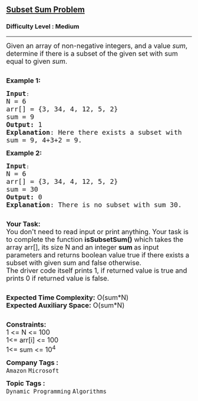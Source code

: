 <h2><a href="https://www.geeksforgeeks.org/problems/subset-sum-problem-1611555638/1?page=2&status=unsolved&sortBy=submissions">Subset Sum Problem</a></h2><h3>Difficulty Level : Medium</h3><hr><div class="problems_problem_content__Xm_eO"><p><span style="font-size: 18px;">Given an array of non-negative integers, and a value <em>sum</em>, determine if there is a subset of the given set with sum equal to given <em>sum</em>.&nbsp;</span></p>
<p><br><span style="font-size: 18px;"><strong>Example 1:</strong></span></p>
<pre><span style="font-size: 18px;"><strong>Input</strong></span>:
<span style="font-size: 18px;">N = 6
arr[] = {3, 34, 4, 12, 5, 2}
sum = 9
<strong>Output:</strong>&nbsp;1&nbsp;
<strong>Explanation</strong>: Here there exists a subset with
sum = 9, 4+3+2 = 9.</span>
</pre>
<p><span style="font-size: 18px;"><strong>Example 2:</strong></span></p>
<pre><span style="font-size: 18px;"><strong>Input</strong></span>:
<span style="font-size: 18px;">N = 6
arr[] = {3, 34, 4, 12, 5, 2}
sum = 30
<strong>Output:</strong>&nbsp;0&nbsp;
<strong>Explanation</strong>: There is no subset with sum 30.</span></pre>
<p><br><span style="font-size: 18px;"><strong>Your Task:&nbsp;&nbsp;</strong><br>You don't need to read input or print anything. Your task is to complete the function <strong>isSubsetSum()</strong>&nbsp;which takes the array arr[], its size N<strong>&nbsp;</strong>and an integer <strong>sum </strong>as input parameters&nbsp;and returns boolean value true if there exists a subset with given sum and false otherwise.<br>The driver code itself prints 1, if returned value is true and prints 0 if returned value is false.</span><br>&nbsp;</p>
<p><span style="font-size: 18px;"><strong>Expected Time Complexity:</strong> O(sum*N)<br><strong>Expected Auxiliary Space:</strong> O(sum*N)</span><br>&nbsp;</p>
<p><span style="font-size: 18px;"><strong>Constraints:</strong><br>1 &lt;= N &lt;= 100</span><br><span style="font-size: 18px;">1&lt;= arr[i] &lt;= 100<br>1&lt;= sum &lt;= 10<sup>4</sup></span></p></div><p><span style=font-size:18px><strong>Company Tags : </strong><br><code>Amazon</code>&nbsp;<code>Microsoft</code>&nbsp;<br><p><span style=font-size:18px><strong>Topic Tags : </strong><br><code>Dynamic Programming</code>&nbsp;<code>Algorithms</code>&nbsp;